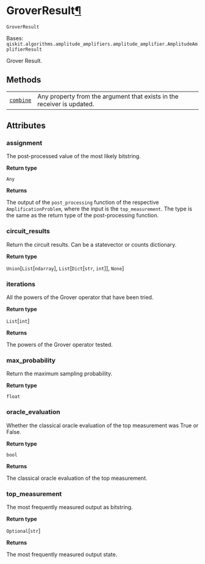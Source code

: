 # GroverResult[¶](#groverresult "Permalink to this headline")

<span id="undefined" />

`GroverResult`

Bases: `qiskit.algorithms.amplitude_amplifiers.amplitude_amplifier.AmplitudeAmplifierResult`

Grover Result.

## Methods

|                                                                                                                                     |                                                                        |
| ----------------------------------------------------------------------------------------------------------------------------------- | ---------------------------------------------------------------------- |
| [`combine`](qiskit.algorithms.GroverResult.combine#qiskit.algorithms.GroverResult.combine "qiskit.algorithms.GroverResult.combine") | Any property from the argument that exists in the receiver is updated. |

## Attributes

<span id="undefined" />

### assignment

The post-processed value of the most likely bitstring.

**Return type**

`Any`

**Returns**

The output of the `post_processing` function of the respective `AmplificationProblem`, where the input is the `top_measurement`. The type is the same as the return type of the post-processing function.

<span id="undefined" />

### circuit\_results

Return the circuit results. Can be a statevector or counts dictionary.

**Return type**

`Union`\[`List`\[`ndarray`], `List`\[`Dict`\[`str`, `int`]], `None`]

<span id="undefined" />

### iterations

All the powers of the Grover operator that have been tried.

**Return type**

`List`\[`int`]

**Returns**

The powers of the Grover operator tested.

<span id="undefined" />

### max\_probability

Return the maximum sampling probability.

**Return type**

`float`

<span id="undefined" />

### oracle\_evaluation

Whether the classical oracle evaluation of the top measurement was True or False.

**Return type**

`bool`

**Returns**

The classical oracle evaluation of the top measurement.

<span id="undefined" />

### top\_measurement

The most frequently measured output as bitstring.

**Return type**

`Optional`\[`str`]

**Returns**

The most frequently measured output state.
